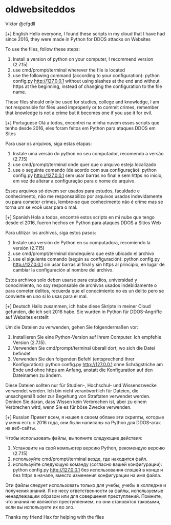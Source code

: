 # oldwebsiteddos
Viktor @cfgdll

[+] English
Hello everyone, I found these scripts in my cloud that I have had since 2016, they were made in Python for DDOS attacks on Websites

To use the files, follow these steps:
1. Install a version of python on your computer, I recommend version (2.7.15)
2. use cmd/prompt/terminal wherever the file is located
3. use the following command (according to your configuration): python config.py http://127.0.0.1 without using slashes at the end and without https at the beginning, instead of changing the configuration to the file name.

These files should only be used for studies, college and knowledge, I am not responsible for files used improperly or to commit crimes, remember that knowledge is not a crime but it becomes one if you use it for evil.

[+] Portuguese
Olá a todos, encontrei na minha nuvem esses scripts que tenho desde 2016, eles foram feitos em Python para ataques DDOS em Sites

Para usar os arquivos, siga estas etapas:
1. Instale uma versão do python no seu computador, recomendo a versão (2.7.15)
2. use cmd/prompt/terminal onde quer que o arquivo esteja localizado
3. use o seguinte comando (de acordo com sua configuração): python config.py http://127.0.0.1 sem usar barras no final e sem https no início, em vez de alterar a configuração para o nome do arquivo.

Esses arquivos só devem ser usados ​​para estudos, faculdade e conhecimento, não me responsabilizo por arquivos usados ​​indevidamente ou para cometer crimes, lembre-se que conhecimento não é crime mas se torna um se você usar para o mal.

[+] Spanish
Hola a todos, encontré estos scripts en mi nube que tengo desde el 2016, fueron hechos en Python para ataques DDOS a Sitios Web

Para utilizar los archivos, siga estos pasos:
1. Instale una versión de Python en su computadora, recomiendo la versión (2.7.15)
2. use cmd/prompt/terminal dondequiera que esté ubicado el archivo
3. use el siguiente comando (según su configuración): python config.py http://127.0.0.1 sin usar barras al final y sin https al principio, en lugar de cambiar la configuración al nombre del archivo.

Estos archivos solo deben usarse para estudios, universidad y conocimiento, no soy responsable de archivos usados ​​indebidamente o para cometer delitos, recuerda que el conocimiento no es un delito pero se convierte en uno si lo usas para el mal.

[+] Deutsch
Hallo zusammen, ich habe diese Skripte in meiner Cloud gefunden, die ich seit 2016 habe. Sie wurden in Python für DDOS-Angriffe auf Websites erstellt

Um die Dateien zu verwenden, gehen Sie folgendermaßen vor:
1. Installieren Sie eine Python-Version auf Ihrem Computer. Ich empfehle Version (2.7.15).
2. Verwenden Sie cmd/prompt/terminal überall dort, wo sich die Datei befindet
3. Verwenden Sie den folgenden Befehl (entsprechend Ihrer Konfiguration): python config.py http://127.0.0.1 ohne Schrägstriche am Ende und ohne https am Anfang, anstatt die Konfiguration auf den Dateinamen zu ändern.

Diese Dateien sollten nur für Studien-, Hochschul- und Wissenszwecke verwendet werden. Ich bin nicht verantwortlich für Dateien, die unsachgemäß oder zur Begehung von Straftaten verwendet werden. Denken Sie daran, dass Wissen kein Verbrechen ist, aber zu einem Verbrechen wird, wenn Sie es für böse Zwecke verwenden.

[+] Russian
Привет всем, я нашел в своем облаке эти скрипты, которые у меня есть с 2016 года, они были написаны на Python для DDOS-атак на веб-сайты.

Чтобы использовать файлы, выполните следующие действия:
1. Установите на свой компьютер версию Python, рекомендую версию (2.7.15)
2. используйте cmd/prompt/terminal везде, где находится файл.
3. используйте следующую команду (согласно вашей конфигурации): python config.py http://127.0.0.1 без использования слэшей в конце и без https в начале, вместо изменения конфигурации на имя файла.

Эти файлы следует использовать только для учебы, учебы в колледже и получения знаний. Я не несу ответственности за файлы, используемые ненадлежащим образом или для совершения преступлений. Помните, что знания не являются преступлением, но они становятся таковыми, если вы используете их во зло.



Thanks my friend Hax for helping with the files
